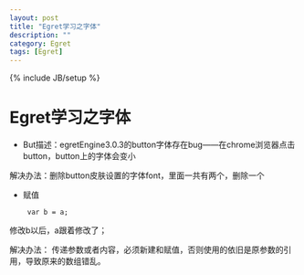 ```yaml
---
layout: post
title: "Egret学习之字体"
description: ""
category: Egret
tags: [Egret]
---
```

{% include JB/setup %}

Egret学习之字体
=============

 - But描述：egretEngine3.0.3的button字体存在bug——在chrome浏览器点击button，button上的字体会变小

 解决办法：删除button皮肤设置的字体font，里面一共有两个，删除一个


 - 赋值

		var b = a;

 修改b以后，a跟着修改了；

 解决办法：
传递参数或者内容，必须新建和赋值，否则使用的依旧是原参数的引用，导致原来的数组错乱。